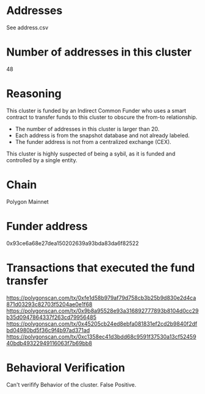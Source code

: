# Addresses

See address.csv

# Number of addresses in this cluster

48

# Reasoning

This cluster is funded by an Indirect Common Funder who uses a smart contract to transfer funds to this cluster to obscure the from-to relationship.

- The number of addresses in this cluster is larger than 20.
- Each address is from the snapshot database and not already labeled.
- The funder address is not from a centralized exchange (CEX).

This cluster is highly suspected of being a sybil, as it is funded and controlled by a single entity.

# Chain

Polygon Mainnet

# Funder address

0x93ce6a68e27dea150202639a93bda83da6f82522

# Transactions that executed the fund transfer

https://polygonscan.com/tx/0xfe1d58b979af79d758cb3b25b9d830e2d4ca871d03293c82703f5204ae0e1f68
https://polygonscan.com/tx/0x9b8a95528e93a316892777893b8104d0cc29b35d0947864337f263cd79956485
https://polygonscan.com/tx/0x45205cb24ed8ebfa081831ef2cd2b9840f2dfbd04980bd5f36c9f4b97ad371ad
https://polygonscan.com/tx/0xc1358ec41d3bdd68c9591f37530a13cf5245940bdb49322949116063f7b69bb8

# Behavioral Verification

Can't verifify Behavior of the cluster. False Positive.
